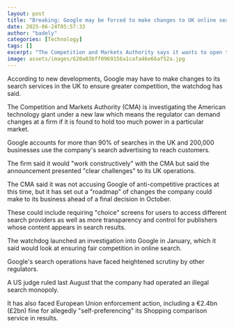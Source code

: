 ```yaml
---
layout: post
title: "Breaking: Google may be forced to make changes to UK online search, says watchdog"
date: 2025-06-24T05:57:33
author: "badely"
categories: [Technology]
tags: []
excerpt: "The Competition and Markets Authority says it wants to open the UK search market."
image: assets/images/620a03bff0969156a1cafa46e66af52a.jpg
---
```


According to new developments, Google may have to make changes to its search services in the UK to ensure greater competition, the watchdog has said.  

The Competition and Markets Authority (CMA) is investigating the American technology giant under a new law which means the regulator can demand changes at a firm if it is found to hold too much power in a particular market.

Google accounts for more than 90% of searches in the UK and 200,000 businesses use the company's search advertising to reach customers.

The firm said it would "work constructively" with the CMA but said the announcement presented "clear challenges" to its UK operations.

The CMA said it was not accusing Google of anti-competitive practices at this time, but it has set out a "roadmap" of changes the company could make to its business ahead of a final decision in October.

These could include requiring "choice" screens for users to access different search providers as well as more transparency and control for publishers whose content appears in search results.

The watchdog launched an investigation into Google in January, which it said would look at ensuring fair competition in online search.

Google's search operations have faced heightened scrutiny by other regulators.

A US judge ruled last August that the company had operated an illegal search monopoly.

It has also faced European Union enforcement action, including a €2.4bn (£2bn) fine for allegedly "self-preferencing" its Shopping comparison service in results.

